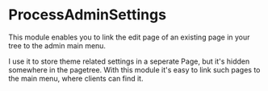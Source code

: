 # ProcessAdminSettings

This module enables you to link the edit page of an existing page in your tree to the admin main menu. 

I use it to store theme related settings in a seperate Page, but it's hidden somewhere in the pagetree. With this module it's easy to link such pages to the main menu, where clients can find it.
